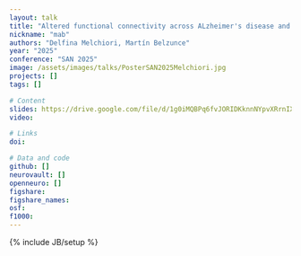 ```yaml
---
layout: talk
title: "Altered functional connectivity across ALzheimer's disease and mild cognitive impairment: a resting-state fMRI using independent component analysis"
nickname: "mab"
authors: "Delfina Melchiori, Martín Belzunce"
year: "2025"
conference: "SAN 2025"
image: /assets/images/talks/PosterSAN2025Melchiori.jpg
projects: []
tags: []

# Content
slides: https://drive.google.com/file/d/1g0iMQBPq6fvJORIDKknnNYpvXRrnIXSi/view?usp=drive_link 
video:

# Links
doi:

# Data and code
github: []
neurovault: []
openneuro: []
figshare:
figshare_names:
osf:
f1000:
---
```

{% include JB/setup %}
